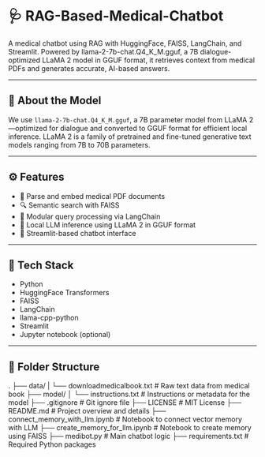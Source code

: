 # 🩺 RAG-Based-Medical-Chatbot
A medical chatbot using RAG with HuggingFace, FAISS, LangChain, and Streamlit. Powered by llama-2-7b-chat.Q4_K_M.gguf, a 7B dialogue-optimized LLaMA 2 model in GGUF format, it retrieves context from medical PDFs and generates accurate, AI-based answers.

---

## 🧠 About the Model

We use `llama-2-7b-chat.Q4_K_M.gguf`, a 7B parameter model from LLaMA 2—optimized for dialogue and converted to GGUF format for efficient local inference. LLaMA 2 is a family of pretrained and fine-tuned generative text models ranging from 7B to 70B parameters.

---

## ⚙️ Features

- 📄 Parse and embed medical PDF documents
- 🔍 Semantic search with FAISS
- 🧩 Modular query processing via LangChain
- 🤖 Local LLM inference using LLaMA 2 in GGUF format
- 💬 Streamlit-based chatbot interface

---

## 🧰 Tech Stack

- Python
- HuggingFace Transformers
- FAISS
- LangChain
- llama-cpp-python
- Streamlit
- Jupyter notebook (optional)

---

## 📂 Folder Structure
.
├── data/
|   └── downloadmedicalbook.txt            # Raw text data from medical book
├── model/
│   └── instructions.txt                   # Instructions or metadata for the model
├── .gitignore                             # Git ignore file
├── LICENSE                                # MIT License
├── README.md                              # Project overview and details
├── connect_memory_with_llm.ipynb          # Notebook to connect vector memory with LLM
├── create_memory_for_llm.ipynb            # Notebook to create memory using FAISS
├── medibot.py                             # Main chatbot logic
├── requirements.txt                       # Required Python packages




